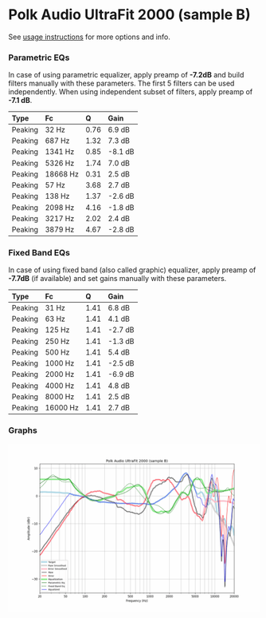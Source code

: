# Polk Audio UltraFit 2000 (sample B)
See [usage instructions](https://github.com/jaakkopasanen/AutoEq#usage) for more options and info.

### Parametric EQs
In case of using parametric equalizer, apply preamp of **-7.2dB** and build filters manually
with these parameters. The first 5 filters can be used independently.
When using independent subset of filters, apply preamp of **-7.1 dB**.

| Type    | Fc       |    Q | Gain    |
|:--------|:---------|:-----|:--------|
| Peaking | 32 Hz    | 0.76 | 6.9 dB  |
| Peaking | 687 Hz   | 1.32 | 7.3 dB  |
| Peaking | 1341 Hz  | 0.85 | -8.1 dB |
| Peaking | 5326 Hz  | 1.74 | 7.0 dB  |
| Peaking | 18668 Hz | 0.31 | 2.5 dB  |
| Peaking | 57 Hz    | 3.68 | 2.7 dB  |
| Peaking | 138 Hz   | 1.37 | -2.6 dB |
| Peaking | 2098 Hz  | 4.16 | -1.8 dB |
| Peaking | 3217 Hz  | 2.02 | 2.4 dB  |
| Peaking | 3879 Hz  | 4.67 | -2.8 dB |

### Fixed Band EQs
In case of using fixed band (also called graphic) equalizer, apply preamp of **-7.7dB**
(if available) and set gains manually with these parameters.

| Type    | Fc       |    Q | Gain    |
|:--------|:---------|:-----|:--------|
| Peaking | 31 Hz    | 1.41 | 6.8 dB  |
| Peaking | 63 Hz    | 1.41 | 4.1 dB  |
| Peaking | 125 Hz   | 1.41 | -2.7 dB |
| Peaking | 250 Hz   | 1.41 | -1.3 dB |
| Peaking | 500 Hz   | 1.41 | 5.4 dB  |
| Peaking | 1000 Hz  | 1.41 | -2.5 dB |
| Peaking | 2000 Hz  | 1.41 | -6.9 dB |
| Peaking | 4000 Hz  | 1.41 | 4.8 dB  |
| Peaking | 8000 Hz  | 1.41 | 2.5 dB  |
| Peaking | 16000 Hz | 1.41 | 2.7 dB  |

### Graphs
![](./Polk%20Audio%20UltraFit%202000%20(sample%20B).png)